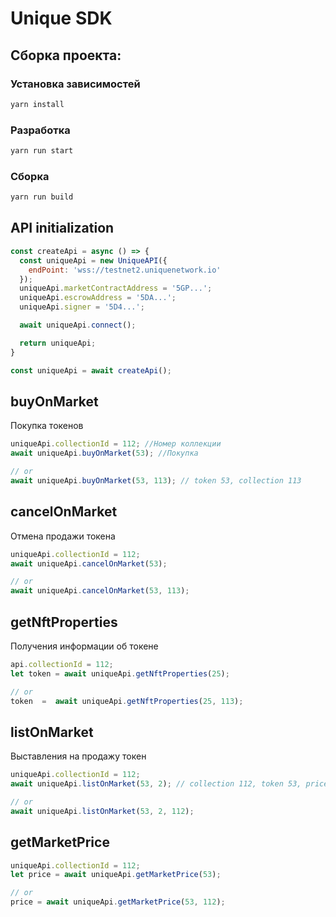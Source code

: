 # Unique SDK

## Сборка проекта:

### Установка зависимостей
```bash
yarn install
```

### Разработка
```bash
yarn run start
```

### Cборка
```bash
yarn run build
```

## API initialization
```js
const createApi = async () => {
  const uniqueApi = new UniqueAPI({
    endPoint: 'wss://testnet2.uniquenetwork.io'
  });
  uniqueApi.marketContractAddress = '5GP...';
  uniqueApi.escrowAddress = '5DA...';
  uniqueApi.signer = '5D4...';

  await uniqueApi.connect();

  return uniqueApi;
}

const uniqueApi = await createApi();
```

## buyOnMarket
Покупка токенов
```js
uniqueApi.collectionId = 112; //Номер коллекции
await uniqueApi.buyOnMarket(53); //Покупка

// or
await uniqueApi.buyOnMarket(53, 113); // token 53, collection 113
```
## cancelOnMarket
Отмена продажи токена
```js
uniqueApi.collectionId = 112;
await uniqueApi.cancelOnMarket(53);

// or
await uniqueApi.cancelOnMarket(53, 113);
```

## getNftProperties
Получения информации об токене
```js
api.collectionId = 112;
let token = await uniqueApi.getNftProperties(25);

// or
token  =  await uniqueApi.getNftProperties(25, 113);
```

## listOnMarket
Выставления на продажу токен
```js
uniqueApi.collectionId = 112;
await uniqueApi.listOnMarket(53, 2); // collection 112, token 53, price 2 KSM

// or
await uniqueApi.listOnMarket(53, 2, 112);
```

## getMarketPrice
```js
uniqueApi.collectionId = 112;
let price = await uniqueApi.getMarketPrice(53);

// or 
price = await uniqueApi.getMarketPrice(53, 112);
```
